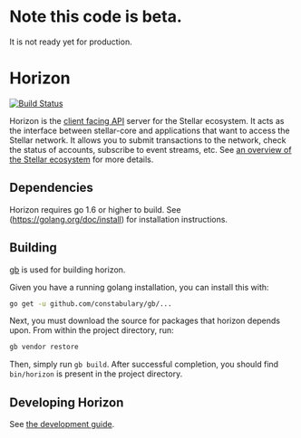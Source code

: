 # Note this code is beta.
It is not ready yet for production.

# Horizon
[![Build Status](https://travis-ci.org/stellar/horizon.svg?branch=master)](https://travis-ci.org/stellar/horizon)

Horizon is the [client facing API](/docs) server for the Stellar ecosystem.  It acts as the interface between stellar-core and applications that want to access the Stellar network. It allows you to submit transactions to the network, check the status of accounts, subscribe to event streams, etc. See [an overview of the Stellar ecosystem](https://www.stellar.org/developers/learn/) for more details.

## Dependencies

Horizon requires go 1.6 or higher to build. See (https://golang.org/doc/install) for installation instructions.

## Building

[gb](http://getgb.io) is used for building horizon.

Given you have a running golang installation, you can install this with:

```bash
go get -u github.com/constabulary/gb/...
```

Next, you must download the source for packages that horizon depends upon.  From within the project directory, run:

```bash
gb vendor restore
```

Then, simply run `gb build`.  After successful
completion, you should find `bin/horizon` is present in the project directory.

## Developing Horizon

See [the development guide](docs/developing.md).
